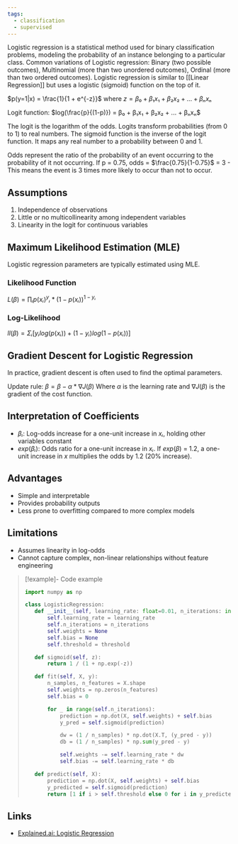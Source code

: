 ```yaml
---
tags:
  - classification
  - supervised
---
```

Logistic regression is a statistical method used for binary classification problems, modeling the probability of an instance belonging to a particular class. Common variations of Logistic regression: Binary (two possible outcomes), Multinomial (more than two unordered outcomes), Ordinal (more than two ordered outcomes).
Logistic regression is similar to [[Linear Regression]] but uses a logistic (sigmoid) function on the top of it.

$p(y=1|x) = \frac{1}{1 + e^{-z}}$
where $z = β₀ + β₁x₁ + β₂x₂ + ... + βₙxₙ$

Logit function: $log(\frac{p}{(1-p)}) = β₀ + β₁x₁ + β₂x₂ + ... + βₙxₙ$

The logit is the logarithm of the odds. Logits transform probabilities (from 0 to 1) to real numbers. The sigmoid function is the inverse of the logit function. It maps any real number to a probability between 0 and 1.

Odds represent the ratio of the probability of an event occurring to the probability of it not occurring.
If p = 0.75, odds = $\frac{0.75}{1-0.75}$ = 3 - This means the event is 3 times more likely to occur than not to occur.

## Assumptions
1. Independence of observations
2. Little or no multicollinearity among independent variables
3. Linearity in the logit for continuous variables

## Maximum Likelihood Estimation (MLE)
Logistic regression parameters are typically estimated using MLE.

### Likelihood Function
$L(β) = ∏ᵢ p(xᵢ)^yᵢ * (1-p(xᵢ))^{1-yᵢ}$

### Log-Likelihood
$ll(β) = Σᵢ [yᵢ log(p(xᵢ)) + (1-yᵢ) log(1-p(xᵢ))]$

## Gradient Descent for Logistic Regression

In practice, gradient descent is often used to find the optimal parameters.

Update rule: $β = β - α * ∇J(β)$
Where $α$ is the learning rate and $∇J(β)$ is the gradient of the cost function.

## Interpretation of Coefficients
- $βᵢ$: Log-odds increase for a one-unit increase in $xᵢ$, holding other variables constant
- $exp(βᵢ)$: Odds ratio for a one-unit increase in $xᵢ$. If $exp(β)$ = 1.2, a one-unit increase in $x$ multiplies the odds by 1.2 (20% increase).

## Advantages
- Simple and interpretable
- Provides probability outputs
- Less prone to overfitting compared to more complex models

## Limitations
- Assumes linearity in log-odds
- Cannot capture complex, non-linear relationships without feature engineering

> [!example]- Code example
> ```python
>import numpy as np
>
>class LogisticRegression:
>    def __init__(self, learning_rate: float=0.01, n_iterations: int=1000, threshold: float=0.5):
>        self.learning_rate = learning_rate
>        self.n_iterations = n_iterations
>        self.weights = None
>        self.bias = None
>        self.threshold = threshold
>
>    def sigmoid(self, z):
>        return 1 / (1 + np.exp(-z))
>
>    def fit(self, X, y):
>        n_samples, n_features = X.shape
>        self.weights = np.zeros(n_features)
>        self.bias = 0
>
>        for _ in range(self.n_iterations):
>            prediction = np.dot(X, self.weights) + self.bias
>            y_pred = self.sigmoid(prediction)
>
>            dw = (1 / n_samples) * np.dot(X.T, (y_pred - y))
>            db = (1 / n_samples) * np.sum(y_pred - y)
>
>            self.weights -= self.learning_rate * dw
>            self.bias -= self.learning_rate * db
>
>    def predict(self, X):
>        prediction = np.dot(X, self.weights) + self.bias
>        y_predicted = self.sigmoid(prediction)
>        return [1 if i > self.threshold else 0 for i in y_predicted]
> ```

## Links
* [Explained.ai: Logistic Regression](https://mlu-explain.github.io/logistic-regression/)
